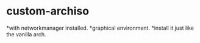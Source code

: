 # custom-archiso
*with networkmanager installed.
*graphical environment.
*install it just like the vanilla arch.
